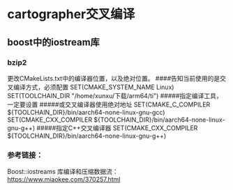 # cartographer交叉编译
## boost中的iostream库

### bzip2
更改CMakeLists.txt中的编译器位置，以及绝对位置。
####告知当前使用的是交叉编译方式，必须配置
SET(CMAKE_SYSTEM_NAME Linux)
SET(TOOLCHAIN_DIR "/home/xunxu/下载/arm64/ti")
#####指定编译工具，一定要设置
#####或交叉编译器使用绝对地址
SET(CMAKE_C_COMPILER ${TOOLCHAIN_DIR}/bin/aarch64-none-linux-gnu-gcc)
SET(CMAKE_CXX_COMPILER ${TOOLCHAIN_DIR}/bin/aarch64-none-linux-gnu-g++)
#####指定C++交叉编译器
SET(CMAKE_CXX_COMPILER ${TOOLCHAIN_DIR}/bin/aarch64-none-linux-gnu-g++)
### 参考链接：
Boost::iostreams 库编译和压缩数据流：https://www.miaokee.com/370257.html

